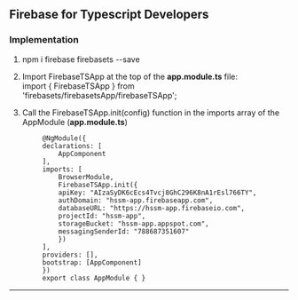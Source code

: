 ## Firebase for Typescript Developers

### Implementation
1. npm i firebase firebasets --save
2. Import FirebaseTSApp at the top of the **app.module.ts** file:  
        import { FirebaseTSApp } from 'firebasets/firebasetsApp/firebaseTSApp';
3. Call the FirebaseTSApp.init(config) function in the imports array of the AppModule (**app.module.ts**)

            @NgModule({
            declarations: [
                AppComponent
            ],
            imports: [
                BrowserModule,
                FirebaseTSApp.init({
                apiKey: "AIzaSyDK6cEcs4Tvcj8GhC296K8nA1rEsl766TY",
                authDomain: "hssm-app.firebaseapp.com",
                databaseURL: "https://hssm-app.firebaseio.com",
                projectId: "hssm-app",
                storageBucket: "hssm-app.appspot.com",
                messagingSenderId: "788687351607"
                })
            ],
            providers: [],
            bootstrap: [AppComponent]
            })
            export class AppModule { }

---